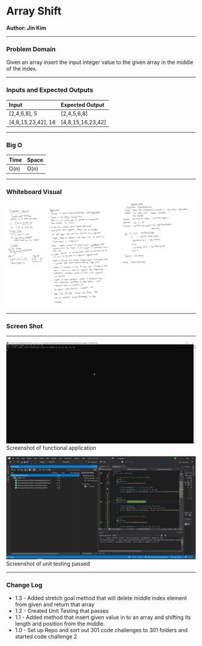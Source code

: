 # **Array Shift**

**Author: Jin Kim**

---

### Problem Domain

Given an array insert the input integer value to the given array in the middle of the index.

---

### Inputs and Expected Outputs

| Input | Expected Output |
| :----------- | :----------- |
| [2,4,6,8], 5 | [2,4,5,6,8] |
| [4,8,15,23,42], 16 | [4,8,15,16,23,42] |


---

### Big O


| Time | Space |
| :----------- | :----------- |
| O(n) | O(n) |


---


### Whiteboard Visual
![ArrayShift](../../assets/array-shift.png)


---

### Screen Shot
---
![Application Demo](../../assets/ArrayShift/RunningApplication.png)
Screenshot of functional application

![Unit Testing](../../assets/ArrayShift/TestingPass.png)
Screenshot of unit testing passed

---
### Change Log
- 1.3 - Added stretch goal method that will delete middle index element from given and return that array 
- 1.2 - Created Unit Testing that passes
- 1.1 - Added method that insert given value in to an array and shifting its length and position from the middle.
- 1.0 - Set up Repo and sort out 301 code challenges to 301 folders and started code challenge 2

